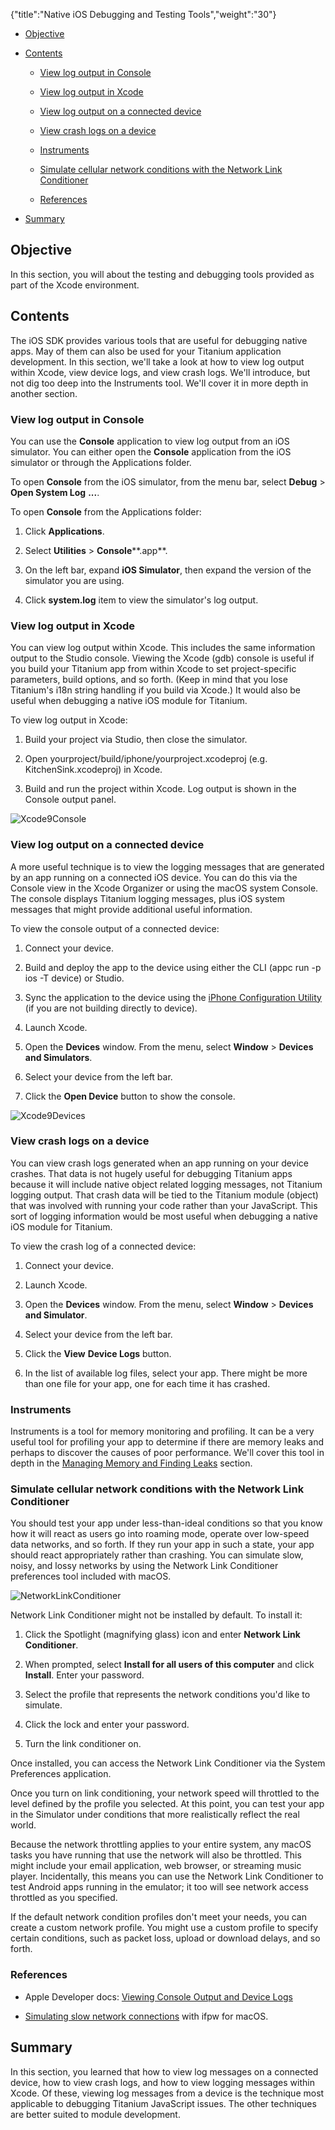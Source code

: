 {"title":"Native iOS Debugging and Testing Tools","weight":"30"}

* [Objective](#objective)

* [Contents](#contents)

    * [View log output in Console](#view-log-output-in-console)

    * [View log output in Xcode](#view-log-output-in-xcode)

    * [View log output on a connected device](#view-log-output-on-a-connected-device)

    * [View crash logs on a device](#view-crash-logs-on-a-device)

    * [Instruments](#instruments)

    * [Simulate cellular network conditions with the Network Link Conditioner](#simulate-cellular-network-conditions-with-the-network-link-conditioner)

    * [References](#references)

* [Summary](#summary)

## Objective

In this section, you will about the testing and debugging tools provided as part of the Xcode environment.

## Contents

The iOS SDK provides various tools that are useful for debugging native apps. May of them can also be used for your Titanium application development. In this section, we'll take a look at how to view log output within Xcode, view device logs, and view crash logs. We'll introduce, but not dig too deep into the Instruments tool. We'll cover it in more depth in another section.

### View log output in Console

You can use the **Console** application to view log output from an iOS simulator. You can either open the **Console** application from the iOS simulator or through the Applications folder.

To open **Console** from the iOS simulator, from the menu bar, select **Debug** > **Open System Log** **...**.

To open **Console** from the Applications folder:

1. Click **Applications**.

2. Select **Utilities** > **Console****.app**.

3. On the left bar, expand **iOS Simulator**, then expand the version of the simulator you are using.

4. Click **system.log** item to view the simulator's log output.

### View log output in Xcode

You can view log output within Xcode. This includes the same information output to the Studio console. Viewing the Xcode (gdb) console is useful if you build your Titanium app from within Xcode to set project-specific parameters, build options, and so forth. (Keep in mind that you lose Titanium's i18n string handling if you build via Xcode.) It would also be useful when debugging a native iOS module for Titanium.

To view log output in Xcode:

1. Build your project via Studio, then close the simulator.

2. Open yourproject/build/iphone/yourproject.xcodeproj (e.g. KitchenSink.xcodeproj) in Xcode.

3. Build and run the project within Xcode. Log output is shown in the Console output panel.

![Xcode9Console](/Images/appc/download/attachments/29004939/Xcode9Console.png)

### View log output on a connected device

A more useful technique is to view the logging messages that are generated by an app running on a connected iOS device. You can do this via the Console view in the Xcode Organizer or using the macOS system Console. The console displays Titanium logging messages, plus iOS system messages that might provide additional useful information.

To view the console output of a connected device:

1. Connect your device.

2. Build and deploy the app to the device using either the CLI (appc run -p ios -T device) or Studio.

3. Sync the application to the device using the [iPhone Configuration Utility](https://support.apple.com/downloads/iPhone-Configuration-Utility) (if you are not building directly to device).

4. Launch Xcode.

5. Open the **Devices** window. From the menu, select **Window** \> **Devices and Simulators**.

6. Select your device from the left bar.

7. Click the **Open Device** button to show the console.

![Xcode9Devices](/Images/appc/download/attachments/29004939/Xcode9Devices.png)

### View crash logs on a device

You can view crash logs generated when an app running on your device crashes. That data is not hugely useful for debugging Titanium apps because it will include native object related logging messages, not Titanium logging output. That crash data will be tied to the Titanium module (object) that was involved with running your code rather than your JavaScript. This sort of logging information would be most useful when debugging a native iOS module for Titanium.

To view the crash log of a connected device:

1. Connect your device.

2. Launch Xcode.

3. Open the **Devices** window. From the menu, select **Window** \> **Devices and Simulator**.

4. Select your device from the left bar.

5. Click the **View** **Device Logs** button.

6. In the list of available log files, select your app. There might be more than one file for your app, one for each time it has crashed.

### Instruments

Instruments is a tool for memory monitoring and profiling. It can be a very useful tool for profiling your app to determine if there are memory leaks and perhaps to discover the causes of poor performance. We'll cover this tool in depth in the [Managing Memory and Finding Leaks](/docs/appc/Titanium_SDK/Titanium_SDK_How-tos/Debugging_and_Profiling/Managing_Memory_and_Finding_Leaks/) section.

### Simulate cellular network conditions with the Network Link Conditioner

You should test your app under less-than-ideal conditions so that you know how it will react as users go into roaming mode, operate over low-speed data networks, and so forth. If they run your app in such a state, your app should react appropriately rather than crashing. You can simulate slow, noisy, and lossy networks by using the Network Link Conditioner preferences tool included with macOS.

![NetworkLinkConditioner](/Images/appc/download/attachments/29004939/NetworkLinkConditioner.png)

Network Link Conditioner might not be installed by default. To install it:

1. Click the Spotlight (magnifying glass) icon and enter **Network Link Conditioner**.

2. When prompted, select **Install for all users of this computer** and click **Install**. Enter your password.

3. Select the profile that represents the network conditions you'd like to simulate.

4. Click the lock and enter your password.

5. Turn the link conditioner on.

Once installed, you can access the Network Link Conditioner via the System Preferences application.

Once you turn on link conditioning, your network speed will throttled to the level defined by the profile you selected. At this point, you can test your app in the Simulator under conditions that more realistically reflect the real world.

Because the network throttling applies to your entire system, any macOS tasks you have running that use the network will also be throttled. This might include your email application, web browser, or streaming music player. Incidentally, this means you can use the Network Link Conditioner to test Android apps running in the emulator; it too will see network access throttled as you specified.

If the default network condition profiles don't meet your needs, you can create a custom network profile. You might use a custom profile to specify certain conditions, such as packet loss, upload or download delays, and so forth.

### References

* Apple Developer docs: [Viewing Console Output and Device Logs](http://developer.apple.com/library/IOs/#documentation/Xcode/Conceptual/ios_development_workflow/130-Debugging_Applications/debugging_applications.html)

* [Simulating slow network connections](http://titaniumninja.com/simulating-slow-network-links-on-os-x/) with ifpw for macOS.

## Summary

In this section, you learned that how to view log messages on a connected device, how to view crash logs, and how to view logging messages within Xcode. Of these, viewing log messages from a device is the technique most applicable to debugging Titanium JavaScript issues. The other techniques are better suited to module development.
